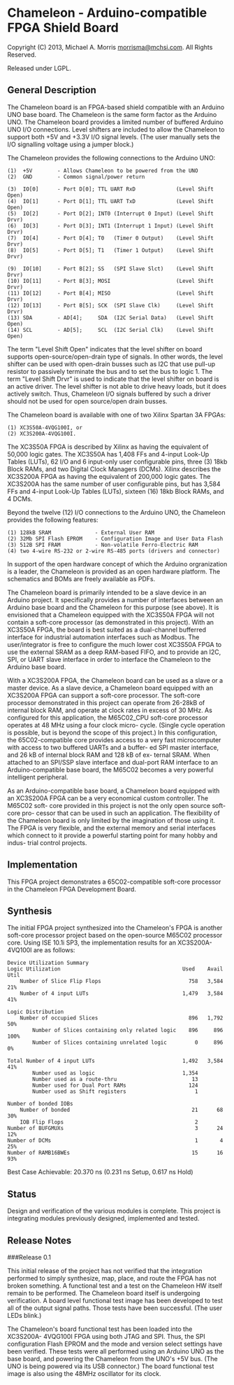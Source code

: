 Chameleon - Arduino-compatible FPGA Shield Board
=======================

Copyright (C) 2013, Michael A. Morris <morrisma@mchsi.com>.
All Rights Reserved.

Released under LGPL.

General Description
-------------------

The Chameleon board is an FPGA-based shield compatible with an Arduino UNO 
base board. The Chameleon is the same form factor as the Arduino UNO. The 
Chameleon board provides a limited number of buffered Arduino UNO I/O 
connections. Level shifters are included to allow the Chameleon to support 
both +5V and +3.3V I/O signal levels. (The user manually sets the I/O 
signalling voltage using a jumper block.) 

The Chameleon provides the following connections to the Arduino UNO:

    (1)  +5V        - Allows Chameleon to be powered from the UNO
    (2)  GND        - Common signal/power return

    (3)  IO[0]      - Port D[0]; TTL UART RxD             (Level Shift Open)
    (4)  IO[1]      - Port D[1]; TTL UART TxD             (Level Shift Open)
    (5)  IO[2]      - Port D[2]; INT0 (Interrupt 0 Input) (Level Shift Drvr)
    (6)  IO[3]      - Port D[3]; INT1 (Interrupt 1 Input) (Level Shift Drvr)
    (7)  IO[4]      - Port D[4]; T0   (Timer 0 Output)    (Level Shift Drvr)
    (8)  IO[5]      - Port D[5]; T1   (Timer 1 Output)    (Level Shift Drvr)

    (9)  IO[10]     - Port B[2]; SS   (SPI Slave Slct)    (Level Shift Drvr)
    (10) IO[11]     - Port B[3]; MOSI                     (Level Shift Drvr)
    (11) IO[12]     - Port B[4]; MISO                     (Level Shift Drvr)
    (12) IO[13]     - Port B[5]; SCK  (SPI Slave Clk)     (Level Shift Drvr)
    (13) SDA        - AD[4];     SDA  (I2C Serial Data)   (Level Shift Open)
    (14) SCL        - AD[5];     SCL  (I2C Serial Clk)    (Level Shift Open)

The term "Level Shift Open" indicates that the level shifter on board supports 
open-source/open-drain type of signals. In other words, the level shifter can 
be used with open-drain busses such as I2C that use pull-up resistor to 
passively terminate the bus and to set the bus to logic 1. The term "Level 
Shift Drvr" is used to indicate that the level shifter on board is an active 
driver. The level shifter is not able to drive heavy loads, but it does 
actively switch. Thus, Chameleon I/O signals buffered by such a driver should 
not be used for open source/open drain busses.

The Chameleon board is available with one of two Xilinx Spartan 3A FPGAs:

    (1) XC3S50A-4VQG100I, or
    (2) XC3S200A-4VQG100I.

The XC3S50A FPGA is described by Xilinx as having the equivalent of 50,000 
logic gates. The XC3S50A has 1,408 FFs and 4-input Look-Up Tables (LUTs), 62 
I/O and 6 input-only user configurable pins, three (3) 18kb Block RAMs, and 
two Digital Clock Managers (DCMs). Xilinx describes the XC3S200A FPGA as 
having the equivalent of 200,000 logic gates. The XC3S200A has the same number 
of user configurable pins, but has 3,584 FFs and 4-input Look-Up Tables 
(LUTs), sixteen (16) 18kb Block RAMs, and 4 DCMs.

Beyond the twelve (12) I/O connections to the Arduino UNO, the Chameleon
provides the following features:

    (1) 128kB SRAM              - External User RAM
    (2) 32Mb SPI Flash EPROM    - Configuration Image and User Data Flash
    (3) 512B SPI FRAM           - Non-volatile Ferro-Electric RAM
    (4) two 4-wire RS-232 or 2-wire RS-485 ports (drivers and connector)

In support of the open hardware concept of which the Arduino orgranization 
is a leader, the Chameleon is provided as an open hardware platform. The
schematics and BOMs are freely available as PDFs. 

The Chameleon board is primarily intended to be a slave device in an Arduino 
project. It specifically provides a number of interfaces between an Arduino 
base board and the Chameleon for this purpose (see above). It is envisioned 
that a Chameleon equipped with the XC3S50A FPGA will not contain a soft-core 
processor (as demonstrated in this project). With an XC3S50A FPGA, the board 
is best suited as a dual-channel bufferred interface for industrial automation 
interfaces such as Modbus. The user/integrator is free to configure the much 
lower cost XC3S50A FPGA to use the external SRAM as a deep RAM-based FIFO, and 
to provide an I2C, SPI, or UART slave interface in order to interface the 
Chameleon to the Arduino base board.

With a XC3S200A FPGA, the Chameleon board can be used as a slave or a master
device. As a slave device, a Chameleon board equipped with an XC3S200A FPGA
can support a soft-core processor. The soft-core processor demonstrated in
this project can operate from 26-28kB of internal block RAM, and operate at
clock rates in excess of 30 MHz. As configured for this application, the
M65C02_CPU soft-core processor operates at 48 MHz using a four clock micro-
cycle. (Single cycle operation is possible, but is beyond the scope of this
project.) In this configuration, the 65C02-compatible core provides access
to a very fast microcomputer with access to two buffered UARTs and a buffer-
ed SPI master interface, and 26 kB of internal block RAM and 128 kB of ex-
ternal SRAM. When attached to an SPI/SSP slave interface and dual-port RAM
interface to an Arduino-compatible base board, the M65C02 becomes a very 
powerful intelligent peripheral.

As an Arduino-compatible base board, a Chameleon board equipped with an 
XC3S200A FPGA can be a very economical custom controller. The M65C02 soft-
core provided in this project is not the only open source soft-core pro-
cessor that can be used in such an application. The flexibility of the
Chameleon board is only limited by the imagination of those using it. The
FPGA is very flexible, and the external memory and serial interfaces which
connect to it provide a powerful starting point for many hobby and indus-
trial control projects.

Implementation
--------------

This FPGA project demonstrates a 65C02-compatible soft-core processor in the 
Chameleon FPGA Development Board. 

Synthesis
---------

The initial FPGA project synthesized into the Chameleon's FPGA is another 
soft-core processor project based on the open-source M65C02 processor core. 
Using ISE 10.1i SP3, the implementation results for an XC3S200A-4VQ100I are as 
follows:

    Device Utilization Summary
    Logic Utilization                                       Used    Avail   Util
        Number of Slice Flip Flops                            758   3,584    21%   
        Number of 4 input LUTs                              1,479   3,584    41%
                                                            
    Logic Distribution                                      
        Number of occupied Slices                             896   1,792    50%   
            Number of Slices containing only related logic    896     896   100%   
            Number of Slices containing unrelated logic         0     896     0%
                                                            
    Total Number of 4 input LUTs                            1,492   3,584    41%   
            Number used as logic                            1,354       
            Number used as a route-thru                        13       
            Number used for Dual Port RAMs                    124       
            Number used as Shift registers                      1       
                                                            
    Number of bonded IOBs                                   
        Number of bonded                                       21      68    30%   
        IOB Flip Flops                                          2       
    Number of BUFGMUXs                                          3      24    12%   
    Number of DCMs                                              1       4    25%   
    Number of RAMB16BWEs                                       15      16    93%   
 
Best Case Achievable:   20.370 ns (0.231 ns Setup, 0.617 ns Hold)

Status
------

Design and verification of the various modules is complete. This project is 
integrating modules previously designed, implemented and tested. 


Release Notes
-------------

###Release 0.1

This initial release of the project has not verified that the integration 
performed to simply synthesize, map, place, and route the FPGA has not broken 
something. A functional test and a test on the Chameleon HW itself remain to 
be performed. The Chameleon board itself is undergoing verification. A board 
level functional test image has been developed to test all of the output 
signal paths. Those tests have been successful. (The user LEDs blink.)

The Chameleon's board functional test has been loaded into the XC3S200A-
4VQG100I FPGA using both JTAG and SPI. Thus, the SPI configuration Flash EPROM 
and the mode and version select settings have been verified. These tests were 
all performed using an Arduino UNO as the base board, and powering the 
Chameleon from the UNO's +5V bus. (The UNO is being powered via its USB 
connector.) The board functional test image is also using the 48MHz oscillator 
for its clock.
